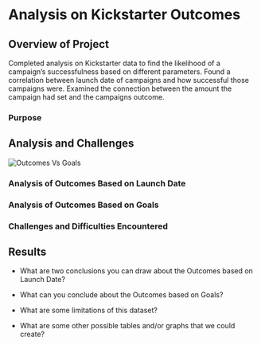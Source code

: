 # Analysis on Kickstarter Outcomes

## Overview of Project
Completed analysis on Kickstarter data to find the likelihood of a campaign’s successfulness based on different parameters. Found a correlation between launch date of campaigns and how successful those campaigns were. Examined the connection between the amount the campaign had set and the campaigns outcome.  

### Purpose

## Analysis and Challenges

![Outcomes Vs Goals](https://github.com/Tyfox1206/kickstarter-analysis/tree/main/Resources/Outcomes_vs_Goals.png)

### Analysis of Outcomes Based on Launch Date

### Analysis of Outcomes Based on Goals

### Challenges and Difficulties Encountered

## Results

- What are two conclusions you can draw about the Outcomes based on Launch Date?

- What can you conclude about the Outcomes based on Goals?

- What are some limitations of this dataset?

- What are some other possible tables and/or graphs that we could create?
